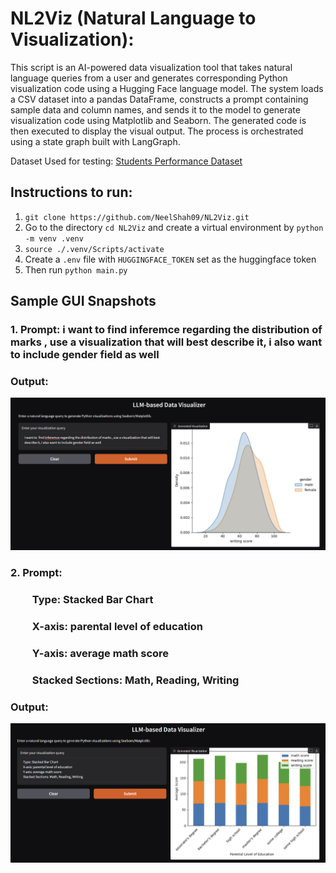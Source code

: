 # NL2Viz (Natural Language to Visualization):

This script is an AI-powered data visualization tool that takes natural language queries from a user and generates corresponding Python visualization code using a Hugging Face language model. The system loads a CSV dataset into a pandas DataFrame, constructs a prompt containing sample data and column names, and sends it to the model to generate visualization code using Matplotlib and Seaborn. The generated code is then executed to display the visual output. The process is orchestrated using a state graph built with LangGraph.

Dataset Used for testing: [Students Performance Dataset](https://www.kaggle.com/datasets/whenamancodes/students-performance-in-exams)

## Instructions to run:
1. `git clone https://github.com/NeelShah09/NL2Viz.git`
2. Go to the directory `cd NL2Viz` and create a virtual environment by `python -m venv .venv`
3. `source ./.venv/Scripts/activate`
4. Create a `.env` file with `HUGGINGFACE_TOKEN` set as the huggingface token
5. Then run `python main.py`

## Sample GUI Snapshots

### 1. Prompt: i want to find inferemce regarding the distribution of marks , use a visualization that will best describe it, i also want to include gender field as well

### Output:

![Testing Image 1](./sample_outputs/Figure_3.png)

### 2. Prompt: 
### &nbsp;&nbsp;&nbsp;&nbsp;&nbsp;&nbsp;&nbsp;&nbsp; Type: Stacked Bar Chart
### &nbsp;&nbsp;&nbsp;&nbsp;&nbsp;&nbsp;&nbsp;&nbsp; X-axis: parental level of education
### &nbsp;&nbsp;&nbsp;&nbsp;&nbsp;&nbsp;&nbsp;&nbsp; Y-axis: average math score
### &nbsp;&nbsp;&nbsp;&nbsp;&nbsp;&nbsp;&nbsp;&nbsp; Stacked Sections: Math, Reading, Writing

### Output:

![Testing Image 2](./sample_outputs/Figure_4.png)